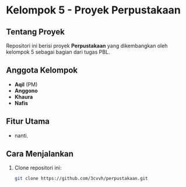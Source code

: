# Kelompok 5 - Proyek Perpustakaan

## Tentang Proyek
Repositori ini berisi proyek **Perpustakaan** yang dikembangkan oleh kelompok 5 sebagai bagian dari tugas PBL.

## Anggota Kelompok
- **Aqil**  (PM)  
- **Anggono** 
- **Khaura**  
- **Nafis**  

## Fitur Utama
- nanti.

## Cara Menjalankan
1. Clone repositori ini:  
   ```bash
   git clone https://github.com/3cvvh/perpustakaan.git
